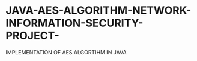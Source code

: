 # JAVA-AES-ALGORITHM-NETWORK-INFORMATION-SECURITY-PROJECT-

IMPLEMENTATION OF AES ALGORTIHM IN JAVA
